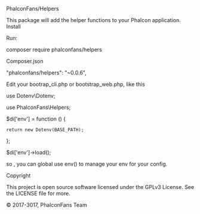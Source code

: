 PhalconFans/Helpers

This package will add the helper functions to your Phalcon application.
Install

Run:

composer require phalconfans/helpers

Composer.json

"phalconfans/helpers": "~0.0.6",

Edit your bootrap_cli.php or bootstrap_web.php, like this 

use Dotenv\Dotenv;

use PhalconFans\Helpers;

$di['env'] = function () {

    return new Dotenv(BASE_PATH);

};

$di['env']->load();

so , you can global use env() to manage your env for your config. 

Copyright

This project is open source software licensed under the GPLv3 License. See the LICENSE file for more.

© 2017-3017, PhalconFans Team
